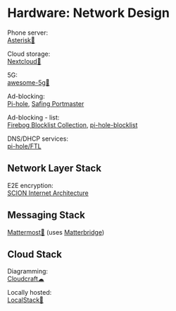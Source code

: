 # Hardware: Network Design

Phone server:  
[Asterisk💾](https://www.asterisk.org/)

Cloud storage:  
[Nextcloud💾](https://nextcloud.com/)

5G:  
[awesome-5g💩](https://github.com/calee0219/awesome-5g)

Ad-blocking:  
[Pi-hole](https://pi-hole.net/),
[Safing Portmaster](https://safing.io/)

Ad-blocking - list:  
[Firebog Blocklist Collection](https://firebog.net/),
[pi-hole-blocklist](https://github.com/zangadoprojets/pi-hole-blocklist)

DNS/DHCP services:  
[pi-hole/FTL](https://github.com/pi-hole/FTL)

## Network Layer Stack

E2E encryption:  
[SCION Internet Architecture](https://scion-architecture.net/)

## Messaging Stack

[Mattermost💾](https://mattermost.com/) (uses [Matterbridge](https://mattermost.com/marketplace/matterbridge/))

## Cloud Stack

Diagramming:  
[Cloudcraft☁](https://www.cloudcraft.co/)

Locally hosted:  
[LocalStack💾](https://localstack.cloud/)
